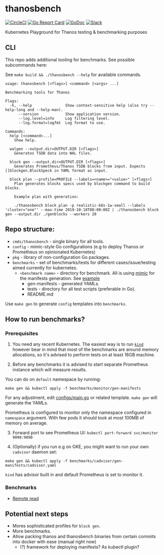 # thanosbench

[![CircleCI](https://circleci.com/gh/thanos-io/thanosbench.svg?style=svg)](https://circleci.com/gh/thanos-io/thanosbench)
[![Go Report Card](https://goreportcard.com/badge/github.com/thanos-io/thanosbench)](https://goreportcard.com/report/github.com/thanos-io/thanosbench)
[![GoDoc](https://godoc.org/github.com/thanos-io/thanosbench?status.svg)](https://godoc.org/github.com/thanos-io/thanosbench)
[![Slack](https://img.shields.io/badge/join%20slack-%23thanos-brightgreen.svg)](https://slack.cncf.io/)

Kubernetes Playground for Thanos testing &amp; benchmarking purposes 

## CLI

This repo adds additional tooling for benchmarks. See possible subcommands here:

See `make build && ./thanosbench --help` for available commands.

```
usage: thanosbench [<flags>] <command> [<args> ...]

Benchmarking tools for Thanos

Flags:
  -h, --help               Show context-sensitive help (also try --help-long and --help-man).
      --version            Show application version.
      --log.level=info     Log filtering level.
      --log.format=logfmt  Log format to use.

Commands:
  help [<command>...]
    Show help.

  walgen --output.dir=OUTPUT.DIR [<flags>]
    Generates TSDB data into WAL files.

  block gen --output.dir=OUTPUT.DIR [<flags>]
    Generates Prometheus/Thanos TSDB blocks from input. Expects []blockgen.BlockSpeck in YAML format as input.

  block plan --profile=PROFILE --labels=<name>="<value>" [<flags>]
    Plan generates blocks specs used by blockgen command to build blocks.

    Example plan with generation:

    ./thanosbench block plan -p realistic-k8s-1w-small --labels 'cluster="one"' --max-time 2019-10-18T00:00:00Z | ./thanosbench block gen --output.dir ./genblocks --workers 20

```

## Repo structure:

* `cmds/thanosbench` - single binary for all tools.
* `config` - mimic-style Go configurations (e.g to deploy Thanos or Prometheus on opinionated Kubernetes)
* `pkg` - library of non-configuration Go packages. 
* `benchmarks` - set of benchmarks/tests for different cases/issue/testing aimed currently for kubernetes.
  * `<benchmark name>` - directory for benchmark. All is using [mimic](https://github.com/bwplotka/mimic) for the manifests generation. See [example](/benchmarks/remote-read)
    * gen-manifests - generated YAMLs. 
    * tests - directory for all test scripts (preferable in Go).
    * README.md
    
Use `make gen` to generate `config` templates into `benchmarks`.
    
## How to run benchmarks?

### Prerequisites

1. You need any recent Kubernetes. The easiest way is to run [`kind`](https://github.com/kubernetes-sigs/kind) however
bear in mind that most of the benchmarks are around memory allocations, so it's advised to perform tests on at least 16GB machine.

2. Before any benchmarks it is advised to start separate Prometheus instance which will measure results.

You can do on `default` namespace by running:

`make gen && kubectl apply -f benchmarks/monitor/gen-manifests`    
    
 For any adjustment, edit [configs/main.go](https://github.com/thanos-io/thanosbench/blob/db8874ab23f480f33cdb4ac4eeec57562f566dd8/configs/main.go#L25) or related template. 
 `make gen` will generate the YAMLs.
 
Prometheus is configured to monitor only the namespace configured in `namespace` argument. With few pods it should took at most 100MB of memory on average. 
 
3. Forward port to see Prometheus UI: `kubectl port-forward svc/monitor 9090:9090`
 
4. (Optionally) if you run e.g on GKE, you might want to run your own `cadvisor` daemon set: 

`make gen && kubectl apply -f benchmarks/cadvisor/gen-manifests/cadvisor.yaml`  

`kind` has advisor built in and default Prometheus is set to monitor it.

### Benchmarks

* [Remote read](benchmarks/remote-read/README.md)
    
## Potential next steps

* Mores sophisticated profiles for `block gen`.
* More benchmarks.
* Allow packing thanos and thanosbench binaries from certain commits into docker with ease (manual right now)
   * (?) framework for deploying manifests? As kubectl plugin?